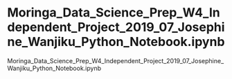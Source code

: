 # Moringa_Data_Science_Prep_W4_Independent_Project_2019_07_Josephine_Wanjiku_Python_Notebook.ipynb
Moringa_Data_Science_Prep_W4_Independent_Project_2019_07_Josephine_Wanjiku_Python_Notebook.ipynb
